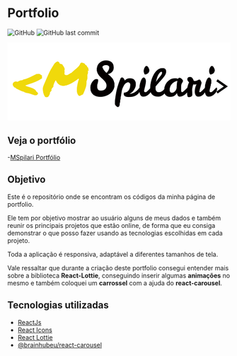 # Portfolio

![GitHub](https://img.shields.io/github/license/MSpilari/portfolioSite?style=plastic)
![GitHub last commit](https://img.shields.io/github/last-commit/MSpilari/portfolioSite?style=plastic)

![Logo](./src/assets/LogoYB.svg)

## Veja o portfólio

-[MSpilari Portfólio](https://mspilariportfolio.vercel.app/)

## Objetivo

Este é o repositório onde se encontram os códigos da minha página de portfolio.

Ele tem por objetivo mostrar ao usuário alguns de meus dados e também reunir os principais projetos que estão online, de forma que eu consiga demonstrar o que posso fazer usando as tecnologias escolhidas em cada projeto.

Toda a aplicação é responsiva, adaptável a diferentes tamanhos de tela.

Vale ressaltar que durante a criação deste portfolio consegui entender mais sobre a biblioteca **React-Lottie**, conseguindo inserir algumas **animações** no mesmo e também coloquei um **carrossel** com a ajuda do **react-carousel**.

## Tecnologias utilizadas

- [ReactJs](https://pt-br.reactjs.org/)
- [React Icons](https://www.npmjs.com/package/react-icons)
- [React Lottie](https://www.npmjs.com/package/react-lottie)
- [@brainhubeu/react-carousel](https://brainhubeu.github.io/react-carousel/)
